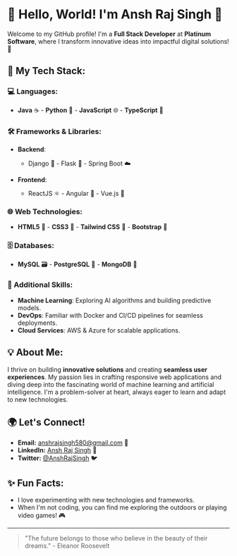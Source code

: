 # 🌟 Hello, World! I'm Ansh Raj Singh 👋

Welcome to my GitHub profile! I'm a **Full Stack Developer** at **Platinum Software**, where I transform innovative ideas into impactful digital solutions! 🚀

## 🔧 My Tech Stack:
### 💻 Languages:
- **Java** ☕ - **Python** 🐍 - **JavaScript** 🌐 - **TypeScript** 📜

### 🛠 Frameworks & Libraries:
- **Backend**: 
  - Django 🐍 - Flask 🌊 - Spring Boot ☁️
  
- **Frontend**: 
  - ReactJS ⚛️ - Angular 🔷 - Vue.js 🌿

### 🌐 Web Technologies:
- **HTML5** 📄 - **CSS3** 🎨 - **Tailwind CSS** 🌈 - **Bootstrap** 🥤

### 🗄️ Databases:
- **MySQL** 🗃️ - **PostgreSQL** 🐘 - **MongoDB** 🍃

### 🤖 Additional Skills:
- **Machine Learning**: Exploring AI algorithms and building predictive models.
- **DevOps**: Familiar with Docker and CI/CD pipelines for seamless deployments.
- **Cloud Services**: AWS & Azure for scalable applications.

## 💡 About Me:
I thrive on building **innovative solutions** and creating **seamless user experiences**. My passion lies in crafting responsive web applications and diving deep into the fascinating world of machine learning and artificial intelligence. I'm a problem-solver at heart, always eager to learn and adapt to new technologies.

## 🌍 Let's Connect!
- **Email:** [anshrajsingh580@gmail.com](mailto:anshrajsingh580@gmail.com) 📧
- **LinkedIn:** [Ansh Raj Singh](https://www.linkedin.com/in/ansh-raj-singh-913830225?utm_source=share&utm_campaign=share_via&utm_content=profile&utm_medium=android_app) 🔗
- **Twitter:** [@AnshRajSingh](https://twitter.com/AnshRajSingh) 🐦

## ✨ Fun Facts:
- I love experimenting with new technologies and frameworks.
- When I'm not coding, you can find me exploring the outdoors or playing video games! 🎮

---

> "The future belongs to those who believe in the beauty of their dreams." - Eleanor Roosevelt
